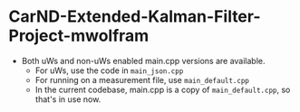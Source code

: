 # CarND-Extended-Kalman-Filter-Project-mwolfram

* Both uWs and non-uWs enabled main.cpp versions are available.
  * For uWs, use the code in ```main_json.cpp```
  * For running on a measurement file, use ```main_default.cpp```
  * In the current codebase, main.cpp is a copy of ```main_default.cpp```, so that's in use now.
